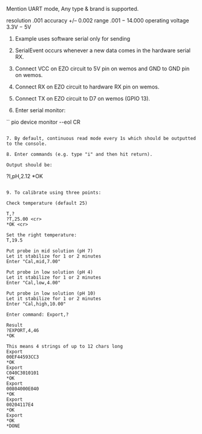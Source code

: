 Mention UART mode, Any type & brand is supported.

resolution .001
accuracy +/– 0.002
range .001 − 14.000
operating voltage 3.3V − 5V

1. Example uses software serial only for sending

2. SerialEvent occurs whenever a new data comes in the hardware serial RX.

3. Connect VCC on EZO circuit to 5V pin on wemos and GND to GND pin on wemos.

4. Connect RX on EZO circuit to hardware RX pin on wemos.

5. Connect TX on EZO circuit to D7 on wemos (GPIO 13).

6. Enter serial monitor:

``
pio device monitor --eol CR
```

7. By default, continuous read mode every 1s which should be outputted to the console.

8. Enter commands (e.g. type "i" and then hit return).

Output should be:

```
?I,pH,2.12
*OK
```

9. To calibrate using three points:

Check temperature (default 25)

T,?
?T,25.00 <cr>
*OK <cr>

Set the right temperature:
T,19.5

Put probe in mid solution (pH 7)
Let it stabilize for 1 or 2 minutes
Enter "Cal,mid,7.00"

Put probe in low solution (pH 4)
Let it stabilize for 1 or 2 minutes
Enter "Cal,low,4.00"

Put probe in low solution (pH 10)
Let it stabilize for 1 or 2 minutes
Enter "Cal,high,10.00"

Enter command: Export,?

Result
?EXPORT,4,46
*OK

This means 4 strings of up to 12 chars long
Export
00EF44593CC3
*OK
Export
C040C3010101
*OK
Export
00804000E040
*OK
Export
00204117E4
*OK
Export
*OK
*DONE

